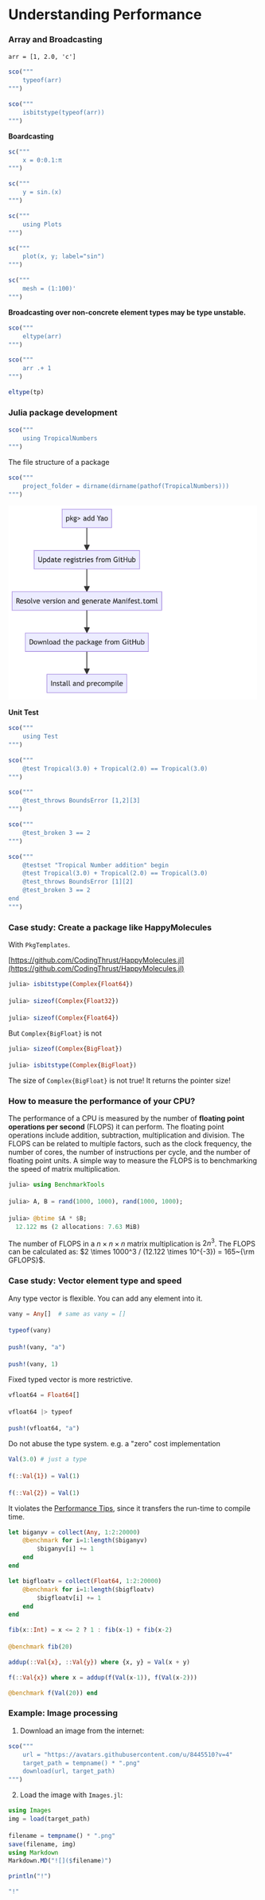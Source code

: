 # Understanding Performance
### Array and Broadcasting

```@repl
arr = [1, 2.0, 'c']
```

```jl
sco("""
	typeof(arr)
""")
```

```jl
sco("""
	isbitstype(typeof(arr))
""")
```


**Boardcasting**

```jl
sc("""
	x = 0:0.1:π
""")
```

```jl
sc("""
	y = sin.(x)
""")
```

```jl
sc("""
	using Plots
""")
```

```jl
sc("""
	plot(x, y; label="sin")
""")
```

```jl
sc("""
	mesh = (1:100)'
""")
```

**Broadcasting over non-concrete element types may be type unstable.**

```jl
sco("""
	eltype(arr)
""")
```

```jl
sco("""
	arr .+ 1
""")
```

```julia
eltype(tp)
```

### Julia package development

```jl
sco("""
	using TropicalNumbers
""")
```

The file structure of a package

```jl
sco("""
	project_folder = dirname(dirname(pathof(TropicalNumbers)))
""")
```

<img src="./assets/images/julia_dev.png" alt="image" width="500" height="auto">



**Unit Test**

```jl
sco("""
	using Test
""")
```

```jl
sco("""
	@test Tropical(3.0) + Tropical(2.0) == Tropical(3.0)
""")
```

```jl
sco("""
	@test_throws BoundsError [1,2][3]
""")
```

```jl
sco("""
	@test_broken 3 == 2
""")
```

```jl
sco("""
	@testset "Tropical Number addition" begin
	@test Tropical(3.0) + Tropical(2.0) == Tropical(3.0)
	@test_throws BoundsError [1][2]
	@test_broken 3 == 2
end
""")
```




### Case study: Create a package like HappyMolecules

With `PkgTemplates`.

[https://github.com/CodingThrust/HappyMolecules.jl](https://github.com/CodingThrust/HappyMolecules.jl)



```julia
julia> isbitstype(Complex{Float64})

julia> sizeof(Complex{Float32})

julia> sizeof(Complex{Float64})
```

But `Complex{BigFloat}` is not

```julia
julia> sizeof(Complex{BigFloat})

julia> isbitstype(Complex{BigFloat})
```

The size of `Complex{BigFloat}` is not true! It returns the pointer size!

### How to measure the performance of your CPU?
The performance of a CPU is measured by the number of **floating point operations per second** (FLOPS) it can perform. The floating point operations include addition, subtraction, multiplication and division. The FLOPS can be related to multiple factors, such as the clock frequency, the number of cores, the number of instructions per cycle, and the number of floating point units. A simple way to measure the FLOPS is to benchmarking the speed of matrix multiplication.
```julia
julia> using BenchmarkTools

julia> A, B = rand(1000, 1000), rand(1000, 1000);

julia> @btime $A * $B;
  12.122 ms (2 allocations: 7.63 MiB)
```

The number of FLOPS in a $n\times n\times n$ matrix multiplication is $2n^3$. The FLOPS can be calculated as: $2 \times 1000^3 / (12.122 \times 10^{-3}) = 165~{\rm GFLOPS}$.

### Case study: Vector element type and speed

Any type vector is flexible. You can add any element into it.

```julia
vany = Any[]  # same as vany = []

typeof(vany)

push!(vany, "a")

push!(vany, 1)
```

Fixed typed vector is more restrictive.

```julia
vfloat64 = Float64[]

vfloat64 |> typeof

push!(vfloat64, "a")
```

Do not abuse the type system. e.g. a "zero" cost implementation

```julia
Val(3.0) # just a type

f(::Val{1}) = Val(1)

f(::Val{2}) = Val(1)
```

It violates the [Performance Tips](https://docs.julialang.org/en/v1/manual/performance-tips/), since it transfers the run-time to compile time.

```julia
let biganyv = collect(Any, 1:2:20000)
    @benchmark for i=1:length($biganyv)
        $biganyv[i] += 1
    end
end
```

```julia
let bigfloatv = collect(Float64, 1:2:20000)
    @benchmark for i=1:length($bigfloatv)
        $bigfloatv[i] += 1
    end
end
```

```julia
fib(x::Int) = x <= 2 ? 1 : fib(x-1) + fib(x-2)

@benchmark fib(20)
```

```julia
addup(::Val{x}, ::Val{y}) where {x, y} = Val(x + y)
```

```julia
f(::Val{x}) where x = addup(f(Val(x-1)), f(Val(x-2)))
```

```julia
@benchmark f(Val(20)) end
```


### Example: Image processing

1. Download an image from the internet:
```jl
sco("""
    url = "https://avatars.githubusercontent.com/u/8445510?v=4"
    target_path = tempname() * ".png"
    download(url, target_path)
""")
```

2. Load the image with `Images.jl`:
```jl
using Images
img = load(target_path)

filename = tempname() * ".png"
save(filename, img)
using Markdown
Markdown.MD("![]($filename)")
```

```jl
println("!")
```

```jl
"!"
```